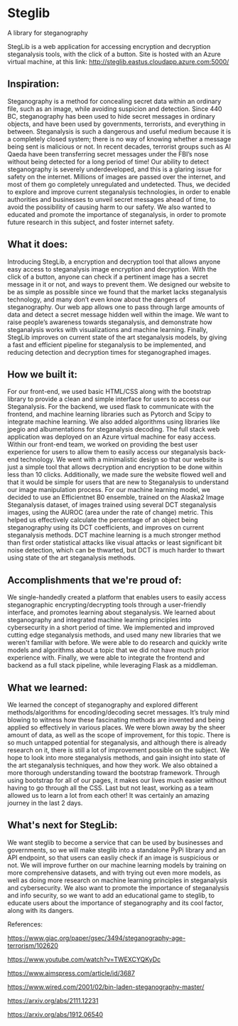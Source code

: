 # Steglib

A library for steganography

StegLib is a web application for accessing encryption and decryption steganalysis tools, with the click of a button.
Site is hosted with an Azure virtual machine, at this link: http://steglib.eastus.cloudapp.azure.com:5000/

## Inspiration:

Steganography is a method for concealing secret data within an ordinary file, such as an image, while avoiding suspicion and detection. Since 440 BC, steganography has been used to hide secret messages in ordinary objects, and have been used by governments, terrorists, and everything in between. Steganalysis is such a dangerous and useful medium because it is a completely closed system; there is no way of knowing whether a message being sent is malicious or not. In recent decades, terrorist groups such as Al Qaeda have been transferring secret messages under the FBI’s nose without being detected for a long period of time! Our ability to detect steganography is severely underdeveloped, and this is a glaring issue for safety on the internet. Millions of images are passed over the internet, and most of them go completely unregulated and undetected. Thus, we decided to explore and improve current steganalysis technologies, in order to enable authorities and businesses to unveil secret messages ahead of time, to avoid the possibility of causing harm to our safety. We also wanted to educated and promote the importance of steganalysis, in order to promote future research in this subject, and foster internet safety. 

## What it does: 

Introducing StegLib, a encryption and decryption tool that allows anyone easy access to steganalysis image encryption and decryption. With the click of a button, anyone can check if a pertinent image has a secret message in it or not, and ways to prevent them. We designed our website to be as simple as possible since we found that the market lacks steganalysis technology, and many don’t even know about the dangers of steganography. Our web app allows one to pass through large amounts of data and detect a secret message hidden well within the image. We want to raise people’s awareness towards steganalysis, and demonstrate how steganalysis works with visualizations and machine learning. Finally, StegLib improves on current state of the art steganalysis models, by giving a fast and efficient pipeline for steganalysis to be implemented, and reducing detection and decryption times for steganographed images. 

## How we built it:

For our front-end, we used basic HTML/CSS along with the bootstrap library to provide a clean and simple interface for users to access our Steganalysis. For the backend, we used flask to communicate with the frontend, and machine learning libraries such as Pytorch and Scipy to integrate machine learning. We also added algorithms using libraries like jpegio and albumentations for steganalysis decoding. The full stack web application was deployed on an Azure virtual machine for easy access. Within our front-end team, we worked on providing the best user experience for users to allow them to easily access our steganalysis back-end technology. We went with a minimalistic design so that our website is just a simple tool that allows decryption and encryption to be done within less than 10 clicks. Additionally, we made sure the website flowed well and that it would be simple for users that are new to Steganalysis to understand our image manipulation process. For our machine learning model, we decided to use an Efficientnet B0 ensemble, trained on the Alaska2 Image Steganalysis dataset, of images trained using several DCT steganalysis images, using the AUROC (area under the rate of change) metric. This helped us effectively calculate the percentage of an object being steganography using its DCT coefficients, and improves on current steganalysis methods. DCT machine learning is a much stronger method than first order statistical attacks like visual attacks or least significant bit noise detection, which can be thwarted, but DCT is much harder to thwart using state of the art steganalysis methods. 

## Accomplishments that we're proud of:

We single-handedly created a platform that enables users to easily access steganographic encrypting/decrypting tools through a user-friendly interface, and promotes learning about steganalysis. We learned about steganography and integrated machine learning principles into cybersecurity in a short period of time. We implemented and improved cutting edge steganalysis methods, and used many new libraries that we weren't familiar with before. We were able to do research and quickly write models and algorithms about a topic that we did not have much prior experience with. Finally, we were able to integrate the frontend and backend as a full stack pipeline, while leveraging Flask as a middleman. 

## What we learned:

We learned the concept of steganography and explored different methods/algorithms for encoding/decoding secret messages. It’s truly mind blowing to witness how these fascinating methods are invented and being applied so effectively in various places.
We were blown away by the sheer amount of data, as well as the scope of improvement, for this topic. There is so much untapped potential for steganalysis, and although there is already research on it, there is still a lot of improvement possible on the subject. We hope to look into more steganalysis methods, and gain insight into state of the art steganalysis techniques, and how they work. 
We also obtained a more thorough understanding toward the bootstrap framework. Through using bootstrap for all of our pages, it makes our lives much easier without having to go through all the CSS. Last but not least, working as a team allowed us to learn a lot from each other! It was certainly an amazing journey in the last 2 days.

## What's next for StegLib:

We want steglib to become a service that can be used by businesses and governments, so we will make steglib into a standalone PyPi library and an API endpoint, so that users can easliy check if an image is suspicious or not. We will improve further on our machine learning models by training on more comprehensive datasets, and with trying out even more models, as well as doing more research on machine learning principles in steganalysis and cybersecurity. We also want to promote the importance of steganalysis and info security, so we want to add an educational game to steglib, to educate users about the importance of steganography and its cool factor, along with its dangers. 

References: 

https://www.giac.org/paper/gsec/3494/steganography-age-terrorism/102620

https://www.youtube.com/watch?v=TWEXCYQKyDc

https://www.aimspress.com/article/id/3687

https://www.wired.com/2001/02/bin-laden-steganography-master/

https://arxiv.org/abs/2111.12231

https://arxiv.org/abs/1912.06540
